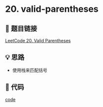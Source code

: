 # 20. valid-parentheses

## 🔗 题目链接
[LeetCode 20. Valid Parentheses](https://leetcode.com/problems/valid-parentheses/)

## 💡 思路

* 使用栈来匹配括号

## 🧩 代码

[code](../problems/20.valid-parentheses.py)
